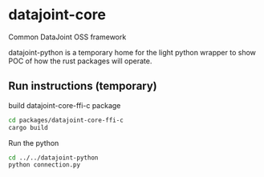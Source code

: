 # datajoint-core

Common DataJoint OSS framework

datajoint-python is a temporary home for the light python wrapper to show POC of how the rust packages will operate.

## Run instructions (temporary)

build datajoint-core-ffi-c package

```bash
cd packages/datajoint-core-ffi-c
cargo build
```

Run the python

```bash
cd ../../datajoint-python
python connection.py
```
